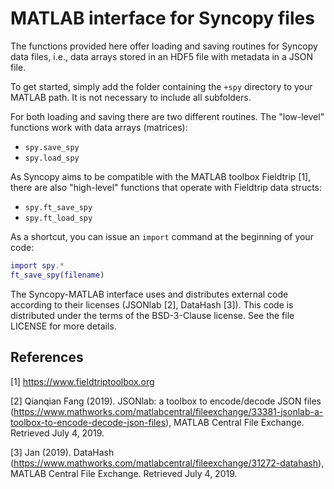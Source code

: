 MATLAB interface for Syncopy files
==================================

The functions provided here offer loading and saving routines for Syncopy
data files, i.e., data arrays stored in an HDF5 file with metadata in a JSON
file. 

To get started, simply add the folder containing the `+spy` directory to your 
MATLAB path. It is not necessary to include all subfolders. 

For both loading and saving there are two different routines. The "low-level"
functions work with data arrays (matrices):
* `spy.save_spy`
* `spy.load_spy`

As Syncopy aims to be compatible with the MATLAB toolbox Fieldtrip [1], there
are also "high-level" functions that operate with Fieldtrip data structs:
* `spy.ft_save_spy`
* `spy.ft_load_spy`

As a shortcut, you can issue an `import` command at the beginning of your code:
```matlab
import spy.*
ft_save_spy(filename)
```

The Syncopy-MATLAB interface uses and distributes external code according to
their licenses (JSONlab [2], DataHash [3]). This code is distributed under the
terms of the BSD-3-Clause license. See the file LICENSE for more details.

References
----------
[1] https://www.fieldtriptoolbox.org

[2] Qianqian Fang (2019). JSONlab: a toolbox to encode/decode JSON files 
    (https://www.mathworks.com/matlabcentral/fileexchange/33381-jsonlab-a-toolbox-to-encode-decode-json-files),
    MATLAB Central File Exchange. Retrieved July 4, 2019. 

[3] Jan (2019). DataHash 
    (https://www.mathworks.com/matlabcentral/fileexchange/31272-datahash), 
    MATLAB Central File Exchange. Retrieved July 4, 2019. 